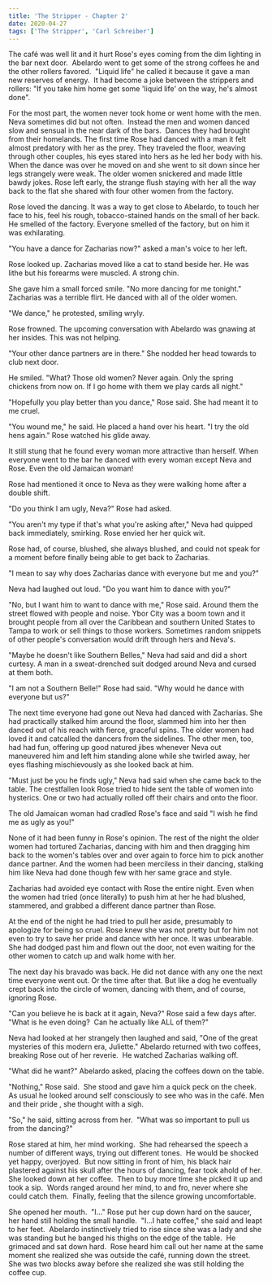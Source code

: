 ```yaml
---
title: 'The Stripper - Chapter 2'
date: 2020-04-27
tags: ['The Stripper', 'Carl Schreiber']
---
```


The café was well lit and it hurt Rose's eyes coming from the dim lighting in the bar next door.  Abelardo went to get some of the strong coffees he and the other rollers favored.  "Liquid life" he called it because it gave a man new reserves of energy.  It had become a joke between the strippers and rollers: "If you take him home get some 'liquid life' on the way, he's almost done".

For the most part, the women never took home or went home with the men.  Neva sometimes did but not often.  Instead the men and women danced slow and sensual in the near dark of the bars.  Dances they had brought from their homelands. The first time Rose had danced with a man it felt almost predatory with her as the prey.  They traveled the floor, weaving through other couples, his eyes stared into hers as he led her body with his. When the dance was over he moved on and she went to sit down since her legs strangely were weak. The older women snickered and made little bawdy jokes. Rose left early, the strange flush staying with her all the way back to the flat she shared with four other women from the factory.

Rose loved the dancing.  It was a way to get close to Abelardo, to touch her face to his, feel his rough, tobacco-stained hands on the small of her back.  He smelled of the factory. Everyone smelled of the factory, but on him it was exhilarating.

"You have a dance for Zacharias now?" asked a man's voice to her left.

Rose looked up. Zacharias moved like a cat to stand beside her. He was lithe but his forearms were muscled. A strong chin.

She gave him a small forced smile. "No more dancing for me tonight." Zacharias was a terrible flirt. He danced with all of the older women.

"We dance," he protested, smiling wryly.

Rose frowned.  The upcoming conversation with Abelardo was gnawing at her insides.  This was not helping.

"Your other dance partners are in there." She nodded her head towards to club next door.

He smiled. "What? Those old women? Never again. Only the spring chickens from now on. If I go home with them we play cards all night."

"Hopefully you play better than you dance," Rose said.  She had meant it to me cruel.

"You wound me," he said.  He placed a hand over his heart.  "I try the old hens again." Rose watched his glide away.

It still stung that he found every woman more attractive than herself. When everyone went to the bar he danced with every woman except Neva and Rose. Even the old Jamaican woman!

Rose had mentioned it once to Neva as they were walking home after a double shift.

"Do you think I am ugly, Neva?" Rose had asked.

"You aren't my type if that's what you're asking after," Neva had quipped back immediately, smirking. Rose envied her her quick wit.

Rose had, of course, blushed, she always blushed, and could not speak for a moment before finally being able to get back to Zacharias.

"I mean to say why does Zacharias dance with everyone but me and you?"

Neva had laughed out loud. "Do you want him to dance with you?"

"No, but I want him to want to dance with me," Rose said. Around them the street flowed with people and noise. Ybor City was a boom town and it brought people from all over the Caribbean and southern United States to Tampa to work or sell things to those workers. Sometimes random snippets of other people's conversation would drift through hers and Neva's.

"Maybe he doesn't like Southern Belles," Neva had said and did a short curtesy. A man in a sweat-drenched suit dodged around Neva and cursed at them both.

"I am not a Southern Belle!" Rose had said. "Why would he dance with everyone but us?"

The next time everyone had gone out Neva had danced with Zacharias. She had practically stalked him around the floor, slammed him into her then danced out of his reach with fierce, graceful spins. The older women had loved it and catcalled the dancers from the sidelines. The other men, too, had had fun, offering up good natured jibes whenever Neva out maneuvered him and left him standing alone while she twirled away, her eyes flashing mischievously as she looked back at him.

"Must just be you he finds ugly," Neva had said when she came back to the table. The crestfallen look Rose tried to hide sent the table of women into hysterics. One or two had actually rolled off their chairs and onto the floor.

The old Jamaican woman had cradled Rose's face and said "I wish he find me as ugly as you!"

None of it had been funny in Rose's opinion. The rest of the night the older women had tortured Zacharias, dancing with him and then dragging him back to the women's tables over and over again to force him to pick another dance partner. And the women had been merciless in their dancing, stalking him like Neva had done though few with her same grace and style.

Zacharias had avoided eye contact with Rose the entire night. Even when the women had tried (once literally) to push him at her he had blushed, stammered, and grabbed a different dance partner than Rose.

At the end of the night he had tried to pull her aside, presumably to apologize for being so cruel. Rose knew she was not pretty but for him not even to try to save her pride and dance with her once. It was unbearable. She had dodged past him and flown out the door, not even waiting for the other women to catch up and walk home with her.

The next day his bravado was back. He did not dance with any one the next time everyone went out. Or the time after that. But like a dog he eventually crept back into the circle of women, dancing with them, and of course, ignoring Rose.

"Can you believe he is back at it again, Neva?" Rose said a few days after.  "What is he even doing?  Can he actually like ALL of them?"

Neva had looked at her strangely then laughed and said, "One of the great mysteries of this modern era, Juliette." Abelardo returned with two coffees, breaking Rose out of her reverie.  He watched Zacharias walking off.

"What did he want?" Abelardo asked, placing the coffees down on the table.

"Nothing," Rose said.  She stood and gave him a quick peck on the cheek.  As usual he looked around self consciously to see who was in the café. Men and their pride , she thought with a sigh.

"So," he said, sitting across from her.  "What was so important to pull us from the dancing?"

Rose stared at him, her mind working.  She had rehearsed the speech a number of different ways, trying out different tones.  He would be shocked yet happy, overjoyed.  But now sitting in front of him, his black hair plastered against his skull after the hours of dancing, fear took ahold of her.  She looked down at her coffee.  Then to buy more time she picked it up and took a sip.  Words ranged around her mind, to and fro, never where she could catch them.  Finally, feeling that the silence growing uncomfortable.

She opened her mouth.  "I..." Rose put her cup down hard on the saucer, her hand still holding the small handle.  "I...I hate coffee," she said and leapt to her feet.  Abelardo instinctively tried to rise since she was a lady and she was standing but he banged his thighs on the edge of the table.  He grimaced and sat down hard.  Rose heard him call out her name at the same moment she realized she was outside the café, running down the street.  She was two blocks away before she realized she was still holding the coffee cup.
